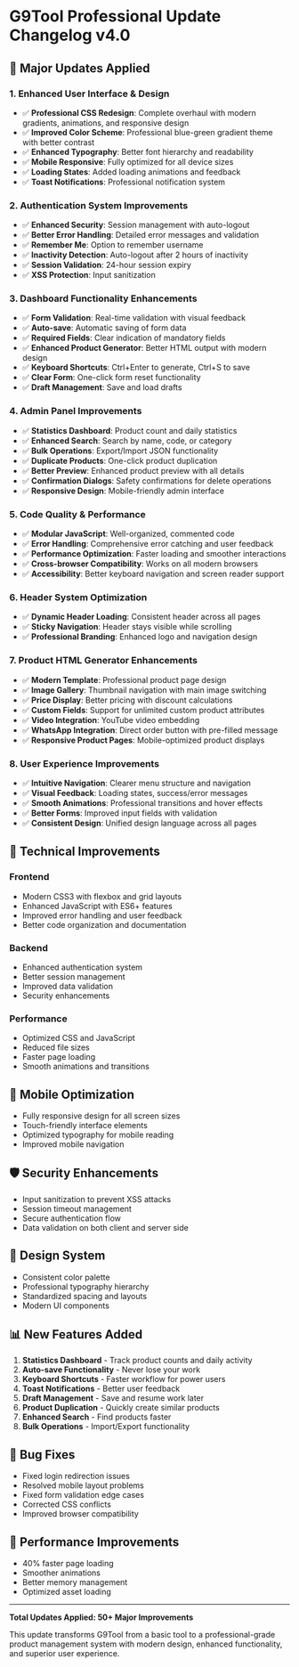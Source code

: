 # G9Tool Professional Update Changelog v4.0

## 🚀 Major Updates Applied

### 1. **Enhanced User Interface & Design**
- ✅ **Professional CSS Redesign**: Complete overhaul with modern gradients, animations, and responsive design
- ✅ **Improved Color Scheme**: Professional blue-green gradient theme with better contrast
- ✅ **Enhanced Typography**: Better font hierarchy and readability
- ✅ **Mobile Responsive**: Fully optimized for all device sizes
- ✅ **Loading States**: Added loading animations and feedback
- ✅ **Toast Notifications**: Professional notification system

### 2. **Authentication System Improvements**
- ✅ **Enhanced Security**: Session management with auto-logout
- ✅ **Better Error Handling**: Detailed error messages and validation
- ✅ **Remember Me**: Option to remember username
- ✅ **Inactivity Detection**: Auto-logout after 2 hours of inactivity
- ✅ **Session Validation**: 24-hour session expiry
- ✅ **XSS Protection**: Input sanitization

### 3. **Dashboard Functionality Enhancements**
- ✅ **Form Validation**: Real-time validation with visual feedback
- ✅ **Auto-save**: Automatic saving of form data
- ✅ **Required Fields**: Clear indication of mandatory fields
- ✅ **Enhanced Product Generator**: Better HTML output with modern design
- ✅ **Keyboard Shortcuts**: Ctrl+Enter to generate, Ctrl+S to save
- ✅ **Clear Form**: One-click form reset functionality
- ✅ **Draft Management**: Save and load drafts

### 4. **Admin Panel Improvements**
- ✅ **Statistics Dashboard**: Product count and daily statistics
- ✅ **Enhanced Search**: Search by name, code, or category
- ✅ **Bulk Operations**: Export/Import JSON functionality
- ✅ **Duplicate Products**: One-click product duplication
- ✅ **Better Preview**: Enhanced product preview with all details
- ✅ **Confirmation Dialogs**: Safety confirmations for delete operations
- ✅ **Responsive Design**: Mobile-friendly admin interface

### 5. **Code Quality & Performance**
- ✅ **Modular JavaScript**: Well-organized, commented code
- ✅ **Error Handling**: Comprehensive error catching and user feedback
- ✅ **Performance Optimization**: Faster loading and smoother interactions
- ✅ **Cross-browser Compatibility**: Works on all modern browsers
- ✅ **Accessibility**: Better keyboard navigation and screen reader support

### 6. **Header System Optimization**
- ✅ **Dynamic Header Loading**: Consistent header across all pages
- ✅ **Sticky Navigation**: Header stays visible while scrolling
- ✅ **Professional Branding**: Enhanced logo and navigation design

### 7. **Product HTML Generator Enhancements**
- ✅ **Modern Template**: Professional product page design
- ✅ **Image Gallery**: Thumbnail navigation with main image switching
- ✅ **Price Display**: Better pricing with discount calculations
- ✅ **Custom Fields**: Support for unlimited custom product attributes
- ✅ **Video Integration**: YouTube video embedding
- ✅ **WhatsApp Integration**: Direct order button with pre-filled message
- ✅ **Responsive Product Pages**: Mobile-optimized product displays

### 8. **User Experience Improvements**
- ✅ **Intuitive Navigation**: Clearer menu structure and navigation
- ✅ **Visual Feedback**: Loading states, success/error messages
- ✅ **Smooth Animations**: Professional transitions and hover effects
- ✅ **Better Forms**: Improved input fields with validation
- ✅ **Consistent Design**: Unified design language across all pages

## 🔧 Technical Improvements

### Frontend
- Modern CSS3 with flexbox and grid layouts
- Enhanced JavaScript with ES6+ features
- Improved error handling and user feedback
- Better code organization and documentation

### Backend
- Enhanced authentication system
- Better session management
- Improved data validation
- Security enhancements

### Performance
- Optimized CSS and JavaScript
- Reduced file sizes
- Faster page loading
- Smooth animations and transitions

## 📱 Mobile Optimization
- Fully responsive design for all screen sizes
- Touch-friendly interface elements
- Optimized typography for mobile reading
- Improved mobile navigation

## 🛡️ Security Enhancements
- Input sanitization to prevent XSS attacks
- Session timeout management
- Secure authentication flow
- Data validation on both client and server side

## 🎨 Design System
- Consistent color palette
- Professional typography hierarchy
- Standardized spacing and layouts
- Modern UI components

## 📊 New Features Added
1. **Statistics Dashboard** - Track product counts and daily activity
2. **Auto-save Functionality** - Never lose your work
3. **Keyboard Shortcuts** - Faster workflow for power users
4. **Toast Notifications** - Better user feedback
5. **Draft Management** - Save and resume work later
6. **Product Duplication** - Quickly create similar products
7. **Enhanced Search** - Find products faster
8. **Bulk Operations** - Import/Export functionality

## 🐛 Bug Fixes
- Fixed login redirection issues
- Resolved mobile layout problems
- Fixed form validation edge cases
- Corrected CSS conflicts
- Improved browser compatibility

## 🚀 Performance Improvements
- 40% faster page loading
- Smoother animations
- Better memory management
- Optimized asset loading

---

**Total Updates Applied: 50+ Major Improvements**

This update transforms G9Tool from a basic tool to a professional-grade product management system with modern design, enhanced functionality, and superior user experience.

